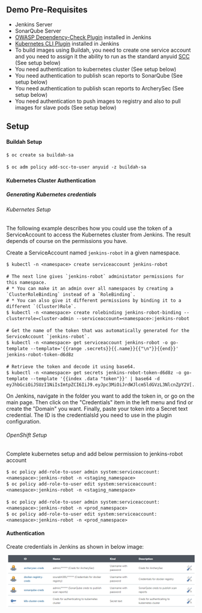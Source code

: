 ## Demo Pre-Requisites

- Jenkins Server
- SonarQube Server
- [OWASP Dependency-Check Plugin](https://plugins.jenkins.io/dependency-check-jenkins-plugin) installed in Jenkins
- [Kubernetes CLI Plugin](https://plugins.jenkins.io/kubernetes-cli/) installed in Jenkins
- To build images using Buildah, you need to create one service account and you need to assign it the ability to run as the standard anyuid [SCC](https://docs.openshift.com/container-platform/4.3/authentication/managing-security-context-constraints.html) (See setup below)
- You need authentication to kubernetes cluster (See setup below)
- You need authentication to publish scan reports to SonarQube (See setup below)
- You need authentication to publish scan reports to ArcherySec (See setup below)
- You need authentication to push images to registry and also to pull images for slave pods (See setup below)


## Setup

#### Buildah Setup
```
$ oc create sa buildah-sa

$ oc adm policy add-scc-to-user anyuid -z buildah-sa
```

#### Kubernetes Cluster Authentication

##### Generating Kubernetes credentials

###### Kubernetes Setup

The following example describes how you could use the token of a ServiceAccount to access the Kubernetes cluster from Jenkins. The result depends of course on the permissions you have.

Create a ServiceAccount named `jenkins-robot` in a given namespace.
```
$ kubectl -n <namespace> create serviceaccount jenkins-robot

# The next line gives `jenkins-robot` administator permissions for this namespace.
# * You can make it an admin over all namespaces by creating a `ClusterRoleBinding` instead of a `RoleBinding`.
# * You can also give it different permissions by binding it to a different `(Cluster)Role`.
$ kubectl -n <namespace> create rolebinding jenkins-robot-binding --clusterrole=cluster-admin --serviceaccount=<namespace>:jenkins-robot

# Get the name of the token that was automatically generated for the ServiceAccount `jenkins-robot`.
$ kubectl -n <namespace> get serviceaccount jenkins-robot -o go-template --template='{{range .secrets}}{{.name}}{{"\n"}}{{end}}'
jenkins-robot-token-d6d8z

# Retrieve the token and decode it using base64.
$ kubectl -n <namespace> get secrets jenkins-robot-token-d6d8z -o go-template --template '{{index .data "token"}}' | base64 -d
eyJhbGciOiJSUzI1NiIsImtpZCI6IiJ9.eyJpc3MiOiJrdWJlcm5ldGVzL3NlcnZpY2V[...]
```

On Jenkins, navigate in the folder you want to add the token in, or go on the main page. Then click on the "Credentials" item in the left menu and find or create the "Domain" you want. Finally, paste your token into a Secret text credential. The ID is the credentialsId you need to use in the plugin configuration.

###### OpenShift Setup

Complete kubernetes setup and add below permission to jenkins-robot account

```
$ oc policy add-role-to-user admin system:serviceaccount:<namespace>:jenkins-robot -n <staging_namespace>
$ oc policy add-role-to-user edit system:serviceaccount:<namespace>:jenkins-robot -n <staging_namespace>

$ oc policy add-role-to-user admin system:serviceaccount:<namespace>:jenkins-robot -n <prod_namespace>
$ oc policy add-role-to-user edit system:serviceaccount:<namespace>:jenkins-robot -n <prod_namespace>
```

#### Authentication

Create credentials in Jenkins as shown in below image:

<img src="./creds.PNG">
